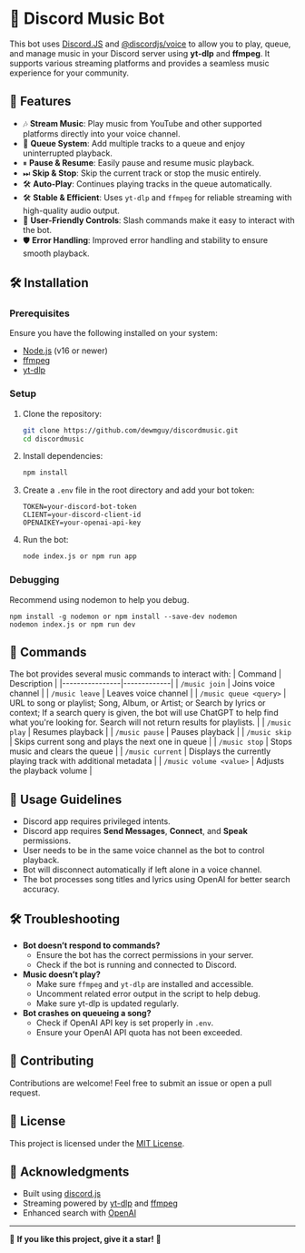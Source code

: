 # 🎵 Discord Music Bot

This bot uses [Discord.JS](https://www.npmjs.com/package/discord.js?activeTab=readme) and [@discordjs/voice](https://www.npmjs.com/package/@discordjs/voice) to allow you to play, queue, and manage music in your Discord server using **yt-dlp** and **ffmpeg**. It supports various streaming platforms and provides a seamless music experience for your community.

## 🚀 Features
- 🎶 **Stream Music**: Play music from YouTube and other supported platforms directly into your voice channel.
- 📝 **Queue System**: Add multiple tracks to a queue and enjoy uninterrupted playback.
- ⏸ **Pause & Resume**: Easily pause and resume music playback.
- ⏭ **Skip & Stop**: Skip the current track or stop the music entirely.
- 🛠 **Auto-Play**: Continues playing tracks in the queue automatically.
- 🛠 **Stable & Efficient**: Uses `yt-dlp` and `ffmpeg` for reliable streaming with high-quality audio output.
- 👤 **User-Friendly Controls**: Slash commands make it easy to interact with the bot.
- 🛡️ **Error Handling**: Improved error handling and stability to ensure smooth playback.

## 🛠 Installation
### Prerequisites
Ensure you have the following installed on your system:
- [Node.js](https://nodejs.org/) (v16 or newer)
- [ffmpeg](https://ffmpeg.org/)
- [yt-dlp](https://github.com/yt-dlp/yt-dlp)

### Setup
1. Clone the repository:
   ```sh
   git clone https://github.com/dewmguy/discordmusic.git
   cd discordmusic
   ```
2. Install dependencies:
   ```sh
   npm install
   ```
3. Create a `.env` file in the root directory and add your bot token:
   ```env
   TOKEN=your-discord-bot-token
   CLIENT=your-discord-client-id
   OPENAIKEY=your-openai-api-key
   ```
4. Run the bot:
   ```sh
   node index.js or npm run app
   ```

### Debugging

Recommend using nodemon to help you debug.
```
npm install -g nodemon or npm install --save-dev nodemon
nodemon index.js or npm run dev
```

## 🔧 Commands
The bot provides several music commands to interact with:
| Command         | Description |
|----------------|-------------|
| `/music join`  | Joins voice channel |
| `/music leave` | Leaves voice channel |
| `/music queue <query>` | URL to song or playlist; Song, Album, or Artist; or Search by lyrics or context; If a search query is given, the bot will use ChatGPT to help find what you're looking for. Search will not return results for playlists. |
| `/music play`  | Resumes playback |
| `/music pause` | Pauses playback |
| `/music skip`  | Skips current song and plays the next one in queue |
| `/music stop`  | Stops music and clears the queue |
| `/music current` | Displays the currently playing track with additional metadata |
| `/music volume <value>` | Adjusts the playback volume |

## 📝 Usage Guidelines
- Discord app requires privileged intents.
- Discord app requires **Send Messages**, **Connect**, and **Speak** permissions.
- User needs to be in the same voice channel as the bot to control playback.
- Bot will disconnect automatically if left alone in a voice channel.
- The bot processes song titles and lyrics using OpenAI for better search accuracy.

## 🛠 Troubleshooting
- **Bot doesn’t respond to commands?**
  - Ensure the bot has the correct permissions in your server.
  - Check if the bot is running and connected to Discord.
- **Music doesn’t play?**
  - Make sure `ffmpeg` and `yt-dlp` are installed and accessible.
  - Uncomment related error output in the script to help debug.
  - Make sure yt-dlp is updated regularly.
- **Bot crashes on queueing a song?**
  - Check if OpenAI API key is set properly in `.env`.
  - Ensure your OpenAI API quota has not been exceeded.

## 🎤 Contributing
Contributions are welcome! Feel free to submit an issue or open a pull request.

## 📝 License
This project is licensed under the [MIT License](LICENSE).

## 🎉 Acknowledgments
- Built using [discord.js](https://discord.js.org/)
- Streaming powered by [yt-dlp](https://github.com/yt-dlp/yt-dlp) and [ffmpeg](https://ffmpeg.org/)
- Enhanced search with [OpenAI](https://openai.com/)

---
🌟 **If you like this project, give it a star!** 🌟

